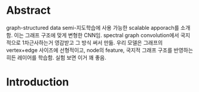 # Abstract
graph-structured data semi-지도학습에 사용 가능한 scalable apporach를 소개함. 이는 그래프 구조에 맞게 변형한 CNN임. spectral graph convolution에서 국지적으로 1차근사하는거 영감받고 그 방식 써서 만듦. 우리 모델은 그래프의 vertex+edge 사이즈에 선형적이고, node의 feature, 국지적 그래프 구조를 반영하는 히든 레이어를 학습함. 실험 보면 이거 꽤 좋음.



# Introduction
